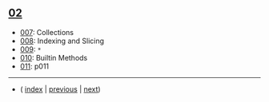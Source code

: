 ## [02](./S02)

* [007](./topics/p007): Collections
* [008](./topics/p008): Indexing and Slicing
* [009](./topics/p009): `*`
* [010](./topics/p010): Builtin Methods
* [011](./topics/p011): p011

---
* ( [index](./../README.md) |  [previous](../S01)  |  [next](../S03))
